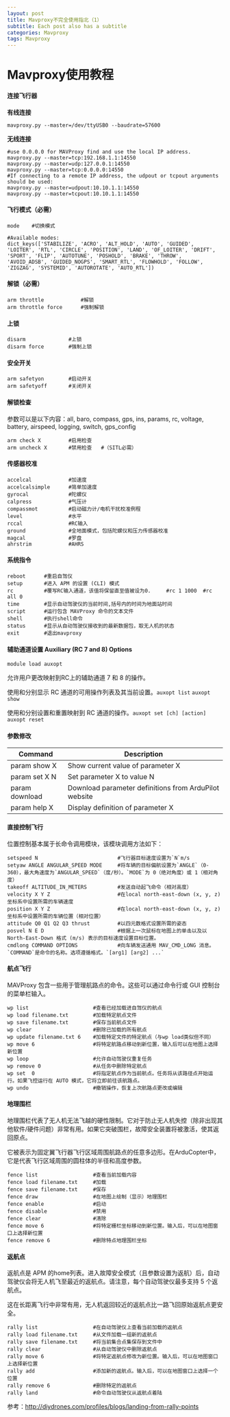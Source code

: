 ```yaml
---
layout: post
title: Mavproxy不完全使用指北（1）
subtitle: Each post also has a subtitle
categories: Mavproxy
tags: Mavproxy
---
```


# Mavproxy使用教程

#### 连接飞行器

**有线连接**

```shell
mavproxy.py --master=/dev/ttyUSB0 --baudrate=57600
```

**无线连接**

```shell
#use 0.0.0.0 for MAVProxy find and use the local IP address. 
mavproxy.py --master=tcp:192.168.1.1:14550
mavproxy.py --master=udp:127.0.0.1:14550
mavproxy.py --master=tcp:0.0.0.0:14550
#If connecting to a remote IP address, the udpout or tcpout arguments should be used:
mavproxy.py --master=udpout:10.10.1.1:14550
mavproxy.py --master=tcpout:10.10.1.1:14550
```

#### 飞行模式（必需）

```
mode	#切换模式

#Available modes:  
dict_keys(['STABILIZE', 'ACRO', 'ALT_HOLD', 'AUTO', 'GUIDED', 'LOITER', 'RTL', 'CIRCLE', 'POSITION', 'LAND', 'OF_LOITER', 'DRIFT', 'SPORT', 'FLIP', 'AUTOTUNE', 'POSHOLD', 'BRAKE', 'THROW', 'AVOID_ADSB', 'GUIDED_NOGPS', 'SMART_RTL', 'FLOWHOLD', 'FOLLOW', 'ZIGZAG', 'SYSTEMID', 'AUTOROTATE', 'AUTO_RTL'])
```

#### 解锁（必需）

```
arm throttle			#解锁
arm throttle force		#强制解锁
```

#### 上锁

```
disarm				#上锁
disarm force		#强制上锁
```

#### 安全开关

```
arm safetyon		#启动开关
arm safetyoff		#关闭开关
```

#### 解锁检查

参数可以是以下内容：all, baro, compass, gps, ins, params, rc, voltage, battery, airspeed, logging, switch, gps_config

```
arm check X			#启用检查
arm uncheck X		#禁用检查	#（SITL必需）
```

#### 传感器校准

```
accelcal			#加速度
accelcalsimple		#简单加速度
gyrocal				#陀螺仪
calpress			#气压计
compassmot			#启动磁力计/电机干扰校准例程
level				#水平
rccal				#RC输入
ground				#全地面模式，包括陀螺仪和压力传感器校准
magcal				#罗盘
ahrstrim			#AHRS
```

#### 系统指令

```
reboot		#重启自驾仪
setup		#进入 APM 的设置 (CLI) 模式
rc			#覆写RC输入通道，该值将保留直至值被设为0.		#rc 1 1000	#rc all 0
time		#显示自动驾驶仪的当前时间,括号内的时间为地面站时间
script		#运行包含 MAVProxy 命令的文本文件
shell		#执行shell命令
status		#显示从自动驾驶仪接收到的最新数据包，取无人机的状态
exit		#退出mavproxy
```

#### 辅助通道设置 Auxiliary (RC 7 and 8) Options

```
module load auxopt
```

允许用户更改映射到RC上的辅助通道 7 和 8 的操作。

使用和分别显示 RC 通道的可用操作列表及其当前设置。`auxopt list` `auxopt show`

使用和分别设置和重置映射到 RC 通道的操作。`auxopt set [ch] [action]` `auxopt reset`

#### 参数修改

| **Command**    | **Description**                                       |
| -------------- | ----------------------------------------------------- |
| param show X   | Show current value of parameter X                     |
| param set X N  | Set parameter X to value N                            |
| param download | Download parameter definitions from ArduPilot website |
| param help X   | Display definition of parameter X                     |

#### 直接控制飞行

位置控制基本属于长命令调用模块，该模块调用方法如下：

```
setspeed N							#飞行器目标速度设置为`N`m/s
setyaw ANGLE ANGULAR_SPEED MODE		#将车辆的目标偏航设置为`ANGLE`（0-360），最大角速度为`ANGULAR_SPEED`（度/秒）。`MODE`为 0（绝对角度）或 1（相对角度）
takeoff ALTITUDE_IN_METERS			#发送自动起飞命令（相对高度）
velocity X Y Z						#在local north-east-down (x, y, z)坐标系中设置所需的车辆速度
position X Y Z						#在local north-east-down (x, y, z)坐标系中设置所需的车辆位置（相对位置）
attitude Q0 Q1 Q2 Q3 thrust			#以四元数格式设置所需的姿态
posvel N E D						#根据上一次鼠标在地图上的单击以及以 North-East-Down 格式 (m/s) 表示的目标速度设置目标位置。
cmdlong COMMAND OPTIONS				#向车辆发送通用 MAV_CMD_LONG 消息。`COMMAND`是命令的名称。选项遵循格式。`[arg1] [arg2] ...`
```

#### 航点飞行

MAVProxy 包含一些用于管理航路点的命令。这些可以通过命令行或 GUI 控制台的菜单栏输入。

```
wp list						#查看已经加载进自驾仪的航点
wp load filename.txt		#加载特定航点文件
wp save filename.txt		#保存当前航点文件
wp clear					#删除已加载的所有航点
wp update filename.txt 6	#加载特定文件的特定航点（与wp load类似但不同）
wp move 6					#将特定航路点移动到新位置，输入后可以在地图上选择新位置
wp loop						#允许自动驾驶仪重复任务
wp remove 0					#从任务中删除特定航点
wp set 	0					#将指定航点作为当前航点。任务将从该路径点开始运行。如果飞控运行在 AUTO 模式，它将立即前往该航路点。
wp undo						#撤销操作，恢复上次航路点更改或编辑
```

#### 地理围栏

地理围栏代表了无人机无法飞越的硬性限制。它对于防止无人机失控（除非出现其他软件/硬件问题）非常有用。如果它突破围栏，故障安全装置将被激活，使其返回原点。

它被表示为固定翼飞行器飞行区域周围航路点的任意多边形。在ArduCopter中，它是代表飞行区域周围的圆柱体的半径和高度参数。

```
fence list					#查看当前加载内容
fence load filename.txt		#加载
fence save filename.txt		#保存
fence draw					#在地图上绘制（显示）地理围栏
fence enable				#启动
fence disable				#禁用
fence clear					#清除
fence move 6				#将特定栅栏坐标移动到新位置。输入后，可以在地图窗口上选择新位置
fence remove 6				#删除特点地理围栏坐标
```

#### 返航点

返航点是 APM 的home列表。进入故障安全模式（且参数设置为返航）后，自动驾驶仪会将无人机飞至最近的返航点。请注意，每个自动驾驶仪最多支持 5 个返航点。

这在长距离飞行中非常有用，无人机返回较近的返航点比一路飞回原始返航点更安全。

```
rally list					#在自动驾驶仪上查看当前加载的返航点
rally load filename.txt		#从文件加载一组新的返航点
rally save filename.txt		#将当前集合点集保存到文件中
rally clear					#从自动驾驶仪中删除返航点
rally move 6				#将特定返航点修改为新位置。输入后，可以在地图窗口上选择新位置
rally add					#添加新的返航点。输入后，可以在地图窗口上选择一个位置
rally remove 6				#删除特定的返航点
rally land					#命令自动驾驶仪从返航点着陆
```

参考：http://diydrones.com/profiles/blogs/landing-from-rally-points

### 